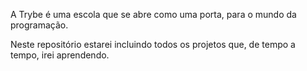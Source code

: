 A Trybe é uma escola que se abre como uma porta, para o mundo da programação.

Neste repositório estarei incluindo todos os projetos que, de tempo a tempo, irei aprendendo. 
